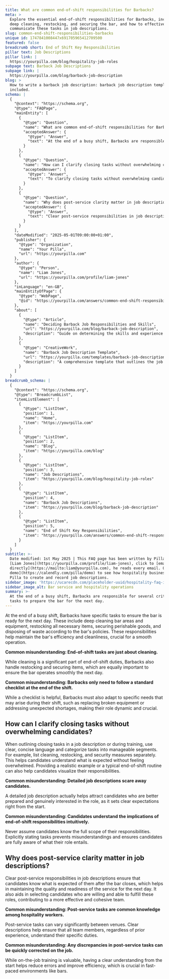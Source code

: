 ```yaml
---
title: What are common end-of-shift responsibilities for Barbacks?
meta: >
  Explore the essential end-of-shift responsibilities for Barbacks, including
  deep cleaning, restocking, and securing the bar, and how to effectively
  communicate these tasks in job descriptions.
slug: common-end-shift-responsibilities-barbacks
unique id: 1747841008447x691705965412709500
featured: false
breadcrumb short: End of Shift Key Responsibilities
pillar text: Job Descriptions
pillar link: |
  https://yourpilla.com/blog/hospitality-job-roles
subpage text: Barback Job Descriptions
subpage link: |
  https://yourpilla.com/blog/barback-job-description
blog: >
  How to write a barback job description: barback job description template
  included.
schema: |
  {
    "@context": "https://schema.org",
    "@type": "FAQPage",
    "mainEntity": [
      {
        "@type": "Question",
        "name": "What are common end-of-shift responsibilities for Barbacks?",
        "acceptedAnswer": {
          "@type": "Answer",
          "text": "At the end of a busy shift, Barbacks are responsible for several critical tasks to prepare the bar for the next day. These tasks include deep cleaning bar areas and equipment, restocking all necessary items, securing perishable goods, and disposing of waste according to the bar's policies. This combination of duties ensures the bar remains efficient and clean, which is essential for smooth operations the following day."
        }
      },
      {
        "@type": "Question",
        "name": "How can I clarify closing tasks without overwhelming candidates?",
        "acceptedAnswer": {
          "@type": "Answer",
          "text": "To clarify closing tasks without overwhelming candidates, use clear, concise language and categorise tasks into manageable segments. Listing tasks like cleaning, restocking, and security measures separately helps candidates to understand the expectations clearly. Providing examples of typical end-of-shift routines can also help candidates visualise their responsibilities effectively."
        }
      },
      {
        "@type": "Question",
        "name": "Why does post-service clarity matter in job descriptions?",
        "acceptedAnswer": {
          "@type": "Answer",
          "text": "Clear post-service responsibilities in job descriptions are crucial because they ensure that candidates are aware of what is expected of them after the bar closes. This clarity helps in maintaining the quality and readiness of the service for the next day, and aids in selecting candidates who are willing and able to fulfill these essential roles, leading to a more effective and cohesive team."
        }
      }
    ],
    "dateModified": "2025-05-01T09:00:00+01:00",
    "publisher": {
      "@type": "Organization",
      "name": "Your Pilla",
      "url": "https://yourpilla.com"
    },
    "author": {
      "@type": "Person",
      "name": "Liam Jones",
      "url": "https://yourpilla.com/profile/liam-jones"
    },
    "inLanguage": "en-GB",
    "mainEntityOfPage": {
      "@type": "WebPage",
      "@id": "https://yourpilla.com/answers/common-end-shift-responsibilities-barbacks"
    },
    "about": [
      {
        "@type": "Article",
        "name": "Deciding Barback Job Responsibilities and Skills",
        "url": "https://yourpilla.com/blog/barback-job-description",
        "description": "Guide on determining the skills and experience needed from a Barback, to ensure successful hiring and job performance."
      },
      {
        "@type": "CreativeWork",
        "name": "Barback Job Description Template",
        "url": "https://yourpilla.com/templates/barback-job-description",
        "description": "A comprehensive template that outlines the job responsibilities and required skills for a Barback, aiming to facilitate the hiring process."
      }
    ]
  }
breadcrumb_schema: |
  {
    "@context": "https://schema.org",
    "@type": "BreadcrumbList",
    "itemListElement": [
      {
        "@type": "ListItem",
        "position": 1,
        "name": "Home",
        "item": "https://yourpilla.com"
      },
      {
        "@type": "ListItem",
        "position": 2,
        "name": "Blog",
        "item": "https://yourpilla.com/blog"
      },
      {
        "@type": "ListItem",
        "position": 3,
        "name": "Job Descriptions",
        "item": "https://yourpilla.com/blog/hospitality-job-roles"
      },
      {
        "@type": "ListItem",
        "position": 4,
        "name": "Barback Job Descriptions",
        "item": "https://yourpilla.com/blog/barback-job-description"
      },
      {
        "@type": "ListItem",
        "position": 5,
        "name": "End of Shift Key Responsibilities",
        "item": "https://yourpilla.com/answers/common-end-shift-responsibilities-barbacks"
      }
    ]
  }
subtitle: >-
  Date modified: 1st May 2025 | This FAQ page has been written by Pilla Founder,
  [Liam Jones](https://yourpilla.com/profile/liam-jones), click to [email Liam
  directly](https://mailto:liam@yourpilla.com), he reads every email. Or [book a
  demo](https://calendly.com/pilla/demo) to see how hospitality businesses use
  Pilla to create and record job descriptions.
sidebar_image: 'https://ucarecdn.com/placeholder-uuid/hospitality-faq-image.jpg'
sidebar_image_alt: Bar service and hospitality operations
summary: >-
  At the end of a busy shift, Barbacks are responsible for several critical
  tasks to prepare the bar for the next day.
---
```

At the end of a busy shift, Barbacks have specific tasks to ensure the bar is ready for the next day. These include deep cleaning bar areas and equipment, restocking all necessary items, securing perishable goods, and disposing of waste according to the bar's policies. These responsibilities help maintain the bar's efficiency and cleanliness, crucial for a smooth operation.

**Common misunderstanding: End-of-shift tasks are just about cleaning.**

While cleaning is a significant part of end-of-shift duties, Barbacks also handle restocking and securing items, which are equally important to ensure the bar operates smoothly the next day.

**Common misunderstanding: Barbacks only need to follow a standard checklist at the end of the shift.**

While a checklist is helpful, Barbacks must also adapt to specific needs that may arise during their shift, such as replacing broken equipment or addressing unexpected shortages, making their role dynamic and crucial.

## How can I clarify closing tasks without overwhelming candidates?

When outlining closing tasks in a job description or during training, use clear, concise language and categorize tasks into manageable segments. For example, list cleaning, restocking, and security measures separately. This helps candidates understand what is expected without feeling overwhelmed. Providing a realistic example or a typical end-of-shift routine can also help candidates visualize their responsibilities.

**Common misunderstanding: Detailed job descriptions scare away candidates.**

A detailed job description actually helps attract candidates who are better prepared and genuinely interested in the role, as it sets clear expectations right from the start.

**Common misunderstanding: Candidates understand the implications of end-of-shift responsibilities intuitively.**

Never assume candidates know the full scope of their responsibilities. Explicitly stating tasks prevents misunderstandings and ensures candidates are fully aware of what their role entails.

## Why does post-service clarity matter in job descriptions?

Clear post-service responsibilities in job descriptions ensure that candidates know what is expected of them after the bar closes, which helps in maintaining the quality and readiness of the service for the next day. It also aids in selecting candidates who are willing and able to fulfill these roles, contributing to a more effective and cohesive team.

**Common misunderstanding: Post-service tasks are common knowledge among hospitality workers.**

Post-service tasks can vary significantly between venues. Clear descriptions help ensure that all team members, regardless of prior experience, understand their specific duties.

**Common misunderstanding: Any discrepancies in post-service tasks can be quickly corrected on the job.**

While on-the-job training is valuable, having a clear understanding from the start helps reduce errors and improve efficiency, which is crucial in fast-paced environments like bars.
